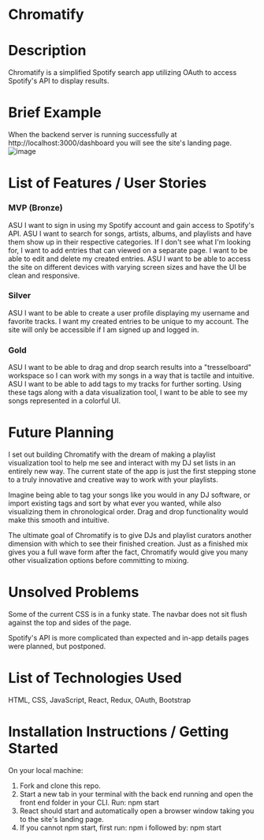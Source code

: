 # Chromatify

# Description
Chromatify is a simplified Spotify search app utilizing OAuth to access Spotify's API to display results.

# Brief Example
When the backend server is running successfully at http://localhost:3000/dashboard you will see the site's landing page.
![image](../planning/preview.png)
# List of Features / User Stories

### MVP (Bronze)
ASU I want to sign in using my Spotify account and gain access to Spotify's API.
ASU I want to search for songs, artists, albums, and playlists and have them show up in their respective categories.
If I don't see what I'm looking for, I want to add entries that can viewed on a separate page.
I want to be able to edit and delete my created entries.
ASU I want to be able to access the site on different devices with varying screen sizes and have the UI be clean and responsive.

### Silver
ASU I want to be able to create a user profile displaying my username and favorite tracks.
I want my created entries to be unique to my account.
The site will only be accessible if I am signed up and logged in.

### Gold
ASU I want to be able to drag and drop search results into a "tresselboard" workspace so I can work with my songs in a way that is tactile and intuitive.
ASU I want to be able to add tags to my tracks for further sorting.
Using these tags along with a data visualization tool, I want to be able to see my songs represented in a colorful UI.

# Future Planning
I set out building Chromatify with the dream of making a playlist visualization tool to help me see and interact with my DJ set lists in an entirely new way. The current state of the app is just the first stepping stone to a truly innovative and creative way to work with your playlists.

Imagine being able to tag your songs like you would in any DJ software, or import existing tags and sort by what ever you wanted, while also visualizing them in chronological order. Drag and drop functionality would make this smooth and intuitive.

The ultimate goal of Chromatify is to give DJs and playlist curators another dimension with which to see their finished creation. Just as a finished mix gives you a full wave form after the fact, Chromatify would give you many other visualization options before committing to mixing.

# Unsolved Problems
Some of the current CSS is in a funky state. The navbar does not sit flush against the top and sides of the page.

Spotify's API is more complicated than expected and in-app details pages were planned, but postponed.

# List of Technologies Used
HTML, CSS, JavaScript, React, Redux, OAuth, Bootstrap

# Installation Instructions / Getting Started
On your local machine:

1. Fork and clone this repo.
2. Start a new tab in your terminal with the back end running and open the front end folder in your CLI. Run:
    npm start
3. React should start and automatically open a browser window taking you to the site's landing page.
4. If you cannot npm start, first run:
    npm i
  followed by:
    npm start
